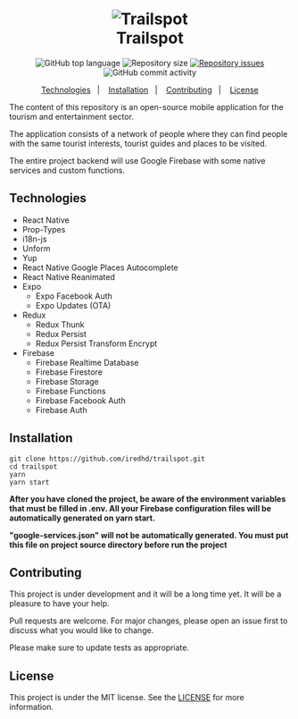 <h1 align="center">
    <img alt="Trailspot" src="https://res.cloudinary.com/iredhd/image/upload/c_scale,w_256/v1592958094/trailspot/PNG-file-1_ccp7n3.png" />
    <br>
    Trailspot
</h1>
<p align="center">
  <img alt="GitHub top language" src="https://img.shields.io/github/languages/top/iredhd/trailspot.svg">

  <img alt="Repository size" src="https://img.shields.io/github/repo-size/iredhd/trailspot.svg">

  <a href="https://github.com/iredhd/trailspot/issues">
    <img alt="Repository issues" src="https://img.shields.io/github/issues/iredhd/trailspot.svg">
  </a>
  
  <img alt="GitHub commit activity" src="https://img.shields.io/github/commit-activity/w/iredhd/trailspot.svg">
</p>

<p align="center">
  <a href="#technologies">Technologies</a>&nbsp;&nbsp;&nbsp;|&nbsp;&nbsp;&nbsp;
  <a href="#installation">Installation</a>&nbsp;&nbsp;&nbsp;|&nbsp;&nbsp;&nbsp;
  <a href="#contributing">Contributing</a>&nbsp;&nbsp;&nbsp;|&nbsp;&nbsp;&nbsp;
  <a href="#license">License</a>
</p>

The content of this repository is an open-source mobile application for the tourism and entertainment sector.

The application consists of a network of people where they can find people with the same tourist interests, tourist guides and places to be visited.

The entire project backend will use Google Firebase with some native services and custom functions.

## Technologies
- React Native
- Prop-Types
- i18n-js
- Unform
- Yup
- React Native Google Places Autocomplete
- React Native Reanimated
- Expo
  - Expo Facebook Auth
  - Expo Updates (OTA)
- Redux
  - Redux Thunk
  - Redux Persist
  - Redux Persist Transform Encrypt
- Firebase
  - Firebase Realtime Database
  - Firebase Firestore
  - Firebase Storage
  - Firebase Functions
  - Firebase Facebook Auth
  - Firebase Auth

## Installation
```
git clone https://github.com/iredhd/trailspot.git
cd trailspot
yarn
yarn start
```
**After you have cloned the project, be aware of the environment variables that must be filled in .env. All your Firebase configuration files will be automatically generated on yarn start.**

**"google-services.json" will not be automatically generated. You must put this file on project source directory before run the project**

## Contributing
This project is under development and it will be a long time yet. It will be a pleasure to have your help.

Pull requests are welcome. For major changes, please open an issue first to discuss what you would like to change.

Please make sure to update tests as appropriate.

## License
This project is under the MIT license. See the [LICENSE](https://github.com/iredhd/trailspot/blob/master/LICENSE) for more information.